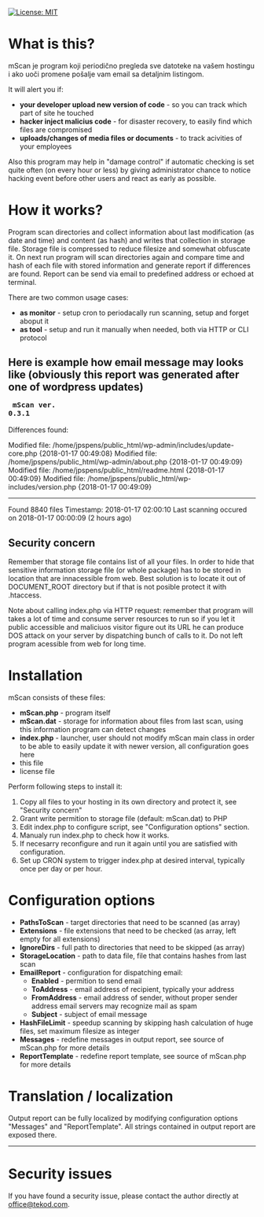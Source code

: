 
[![License: MIT](https://img.shields.io/badge/License-MIT-yellow.svg)](https://opensource.org/licenses/MIT)

# What is this?

mScan je program koji periodično pregleda sve datoteke na vašem hostingu i ako uoči promene pošalje vam email sa detaljnim listingom.

It will alert you if:
* **your developer upload new version of code** - so you can track which part of site he touched
* **hacker inject malicius code** - for disaster recovery, to easily find which files are compromised 
* **uploads/changes of media files or documents** - to track acivities of your employees

Also this program may help in "damage control" if automatic checking is set quite often (on every hour or less) by giving administrator chance to notice hacking event before other users and react as early as possible.

# How it works?

Program scan directories and collect information about last modification (as date and time) and content (as hash) and writes that collection in storage file.
Storage file is compressed to reduce filesize and somewhat obfuscate it.
On next run program will scan directories again and compare time and hash of each file with stored information and generate report if differences are found.
Report can be send via email to predefined address or echoed at terminal.

There are two common usage cases: 
* **as monitor** - setup cron to periodacally run scanning, setup and forget aboput it
* **as tool** - setup and run it manually when needed, both via HTTP or CLI protocol

Here is example how email message may looks like
(obviously this report was generated after one of wordpress updates)
<sub><sup><pre>
mScan ver. 0.3.1
-----------------------------------------------------------------

Differences found:

Modified file: /home/jpspens/public_html/wp-admin/includes/update-core.php {2018-01-17 00:49:08}
Modified file: /home/jpspens/public_html/wp-admin/about.php {2018-01-17 00:49:09}
Modified file: /home/jpspens/public_html/readme.html {2018-01-17 00:49:09}
Modified file: /home/jpspens/public_html/wp-includes/version.php {2018-01-17 00:49:09}


-----------------------------------------------------------------
Found 8840 files
Timestamp: 2018-01-17 02:00:10
Last scanning occured on 2018-01-17 00:00:09 (2 hours ago)
</pre></sup></sub>

## Security concern

Remember that storage file contains list of all your files.
In order to hide that sensitive information storage file (or whole package) has to be stored in location that are innacessible from web.
Best solution is to locate it out of DOCUMENT_ROOT directory but if that is not posible protect it with .htaccess.

Note about calling index.php via HTTP request:
remember that program will takes a lot of time and consume server resources to run so if you let it public accessible and
maliciuos visitor figure out its URL he can produce DOS attack on your server by dispatching bunch of calls to it.
Do not left program acessible from web for long time.

# Installation

mScan consists of these files:
* **mScan.php** - program itself
* **mScan.dat** - storage for information about files from last scan, using this information program can detect changes
* **index.php** - launcher, user should not modify mScan main class in order to be able to easily update it with newer version, all configuration goes here
* this file
* license file

Perform following steps to install it:
1. Copy all files to your hosting in its own directory and protect it, see "Security concern"
1. Grant write permition to storage file (default: mScan.dat) to PHP
1. Edit index.php to configure script, see "Configuration options" section.
1. Manualy run index.php to check how it works. 
1. If necesarry reconfigure and run it again until you are satisfied with configuration.
1. Set up CRON system to trigger index.php at desired interval, typically once per day or per hour.

# Configuration options
* **PathsToScan** - target directories that need to be scanned (as array)
* **Extensions** - file extensions that need to be checked (as array, left empty for all extensions)
* **IgnoreDirs** - full path to directories that need to be skipped (as array)
* **StorageLocation** - path to data file, file that contains hashes from last scan
* **EmailReport** - configuration for dispatching email:
  * **Enabled** - permition to send email
  * **ToAddress** - email address of recipient, typically your address
  * **FromAddress** - email address of sender, without proper sender address email servers may recognize mail as spam
  * **Subject** - subject of email message
* **HashFileLimit** - speedup scanning by skipping hash calculation of huge files, set maximum filesize as integer
* **Messages** - redefine messages in output report, see source of mScan.php for more details
* **ReportTemplate** - redefine report template, see source of mScan.php for more details

# Translation / localization

Output report can be fully localized by modifying configuration options "Messages" and "ReportTemplate".
All strings contained in output report are exposed there.

---

# Security issues

If you have found a security issue, please contact the author directly at office@tekod.com.

